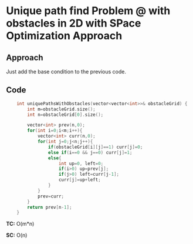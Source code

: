 # Unique path find Problem @ with obstacles in 2D with SPace Optimization Approach

## Approach

Just add the base condition to the previous code.

## Code

```c++
    int uniquePathsWithObstacles(vector<vector<int>>& obstacleGrid) {
        int m=obstacleGrid.size();
        int n=obstacleGrid[0].size();

        vector<int> prev(n,0);
        for(int i=0;i<m;i++){
            vector<int> curr(n,0);
            for(int j=0;j<n;j++){
                if(obstacleGrid[i][j]==1) curr[j]=0;
                else if(i==0 && j==0) curr[j]=1;
                else{
                    int up=0, left=0;
                    if(i>0) up=prev[j];
                    if(j>0) left=curr[j-1];
                    curr[j]=up+left;
                }
            }
            prev=curr;
        }
        return prev[n-1];
    }
```

**TC:** O(m\*n)

**SC:** O(n)
